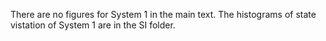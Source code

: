 There are no figures for System 1 in the main text. The histograms of state vistation of System 1 are in the SI folder.
